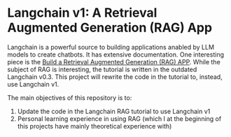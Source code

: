 # Langchain v1: A Retrieval Augmented Generation (RAG) App 
Langchain is a powerful source to building applications anabled by LLM models to create chatbots. It has extensive documentation. One interesting piece is the [Build a Retrieval Augmented Generation (RAG) APP](https://python.langchain.com/docs/tutorials/rag/). While the subject of RAG is interesting, the tutorial is written in the outdated Langchain v0.3. This project will rewrite the code in the tutorial to, instead, use Langchain v1.

The main objectives of this repository is to:
1. Update the code in the Langchain RAG tutorial to use Langchain v1
2. Personal learning experience in using RAG (which I at the beginning of this projects have mainly theoretical experience with)
